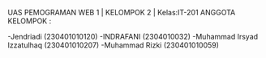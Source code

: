 UAS PEMOGRAMAN WEB 1 | KELOMPOK 2 | Kelas:IT-201
ANGGOTA KELOMPOK : 

-Jendriadi (230401010120)
-INDRAFANI (2304010032)
-Muhammad Irsyad Izzatulhaq (230401010207)
-Muhammad Rizki (230401010059)
